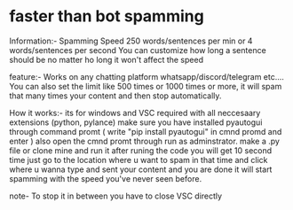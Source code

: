 # faster than bot spamming

Information:-
Spamming Speed 250 words/sentences per min or 4 words/sentences per second 
You can customize how long a sentence should be no matter ho long it won't affect the speed 

feature:-
Works on any chatting platform whatsapp/discord/telegram etc....
You can also set the limit like 500 times or 1000 times or more, it will spam that many times your content and then stop automatically.

How it works:- 
its for windows and VSC required with all neccesaary extensions (python, pylance) 
make sure you have installed pyautogui through command promt ( write "pip install pyautogui" in cmnd promd and enter ) also open the cmnd promt through run as adminstrator.
make a .py file or clone mine and run it
after runing the code you will get 10 second time just go to the location where u want to spam in that time and click where u wanna type and sent your content and you are done it will start spamming with the speed you've never seen before.

note- To stop it in between you have to close VSC directly
